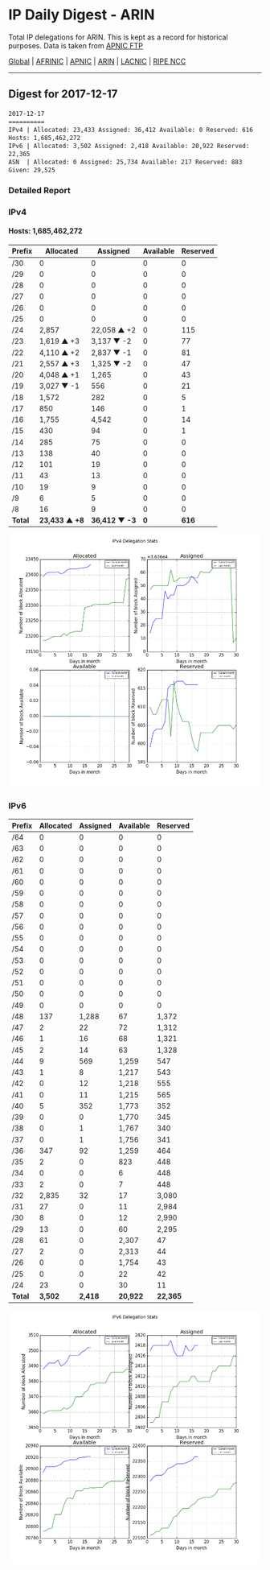 # IP Daily Digest - ARIN 

Total IP delegations for ARIN. This is kept as a record for historical purposes. Data is taken from [APNIC FTP](https://ftp.apnic.net/)

[Global](https://github.com/csmets/IP-Daily-Digest) | [AFRINIC](https://github.com/csmets/IP-Daily-Digest/tree/master/archives/AFRINIC) | [APNIC](https://github.com/csmets/IP-Daily-Digest/tree/master/archives/APNIC) | [ARIN](https://github.com/csmets/IP-Daily-Digest/tree/master/archives/ARIN) | [LACNIC](https://github.com/csmets/IP-Daily-Digest/tree/master/archives/LACNIC) | [RIPE NCC](https://github.com/csmets/IP-Daily-Digest/tree/master/archives/RIPE_NCC)

---

## Digest for 2017-12-17
```
2017-12-17
==========
IPv4 | Allocated: 23,433 Assigned: 36,412 Available: 0 Reserved: 616 Hosts: 1,685,462,272
IPv6 | Allocated: 3,502 Assigned: 2,418 Available: 20,922 Reserved: 22,365
ASN  | Allocated: 0 Assigned: 25,734 Available: 217 Reserved: 883 Given: 29,525
```

### Detailed Report

### IPv4

#### Hosts: **1,685,462,272**

| Prefix | Allocated | Assigned | Available | Reserved |
| ----- | ----- | ----- | ----- | ----- |
| /30 | 0 | 0 | 0 | 0 |
| /29 | 0 | 0 | 0 | 0 |
| /28 | 0 | 0 | 0 | 0 |
| /27 | 0 | 0 | 0 | 0 |
| /26 | 0 | 0 | 0 | 0 |
| /25 | 0 | 0 | 0 | 0 |
| /24 | 2,857 | 22,058 ▲ +2 | 0 | 115 |
| /23 | 1,619 ▲ +3 | 3,137 ▼ -2 | 0 | 77 |
| /22 | 4,110 ▲ +2 | 2,837 ▼ -1 | 0 | 81 |
| /21 | 2,557 ▲ +3 | 1,325 ▼ -2 | 0 | 47 |
| /20 | 4,048 ▲ +1 | 1,265 | 0 | 43 |
| /19 | 3,027 ▼ -1 | 556 | 0 | 21 |
| /18 | 1,572 | 282 | 0 | 5 |
| /17 | 850 | 146 | 0 | 1 |
| /16 | 1,755 | 4,542 | 0 | 14 |
| /15 | 430 | 94 | 0 | 1 |
| /14 | 285 | 75 | 0 | 0 |
| /13 | 138 | 40 | 0 | 0 |
| /12 | 101 | 19 | 0 | 0 |
| /11 | 43 | 13 | 0 | 0 |
| /10 | 19 | 9 | 0 | 0 |
| /9 | 6 | 5 | 0 | 0 |
| /8 | 16 | 9 | 0 | 0 |
| **Total** | **23,433 ▲ +8** | **36,412 ▼ -3** | **0** | **616** |

![ipv4-stats](ipv4-figure.png)

### IPv6

| Prefix | Allocated | Assigned | Available | Reserved |
| ----- | ----- | ----- | ----- | ----- |
| /64 | 0 | 0 | 0 | 0 |
| /63 | 0 | 0 | 0 | 0 |
| /62 | 0 | 0 | 0 | 0 |
| /61 | 0 | 0 | 0 | 0 |
| /60 | 0 | 0 | 0 | 0 |
| /59 | 0 | 0 | 0 | 0 |
| /58 | 0 | 0 | 0 | 0 |
| /57 | 0 | 0 | 0 | 0 |
| /56 | 0 | 0 | 0 | 0 |
| /55 | 0 | 0 | 0 | 0 |
| /54 | 0 | 0 | 0 | 0 |
| /53 | 0 | 0 | 0 | 0 |
| /52 | 0 | 0 | 0 | 0 |
| /51 | 0 | 0 | 0 | 0 |
| /50 | 0 | 0 | 0 | 0 |
| /49 | 0 | 0 | 0 | 0 |
| /48 | 137 | 1,288 | 67 | 1,372 |
| /47 | 2 | 22 | 72 | 1,312 |
| /46 | 1 | 16 | 68 | 1,321 |
| /45 | 2 | 14 | 63 | 1,328 |
| /44 | 9 | 569 | 1,259 | 547 |
| /43 | 1 | 8 | 1,217 | 543 |
| /42 | 0 | 12 | 1,218 | 555 |
| /41 | 0 | 11 | 1,215 | 565 |
| /40 | 5 | 352 | 1,773 | 352 |
| /39 | 0 | 0 | 1,770 | 345 |
| /38 | 0 | 1 | 1,767 | 340 |
| /37 | 0 | 1 | 1,756 | 341 |
| /36 | 347 | 92 | 1,259 | 464 |
| /35 | 2 | 0 | 823 | 448 |
| /34 | 0 | 0 | 6 | 448 |
| /33 | 2 | 0 | 7 | 448 |
| /32 | 2,835 | 32 | 17 | 3,080 |
| /31 | 27 | 0 | 11 | 2,984 |
| /30 | 8 | 0 | 12 | 2,990 |
| /29 | 13 | 0 | 60 | 2,295 |
| /28 | 61 | 0 | 2,307 | 47 |
| /27 | 2 | 0 | 2,313 | 44 |
| /26 | 0 | 0 | 1,754 | 43 |
| /25 | 0 | 0 | 22 | 42 |
| /24 | 23 | 0 | 30 | 11 |
| **Total** | **3,502** | **2,418** | **20,922** | **22,365** |

![ipv6-stats](ipv6-figure.png)